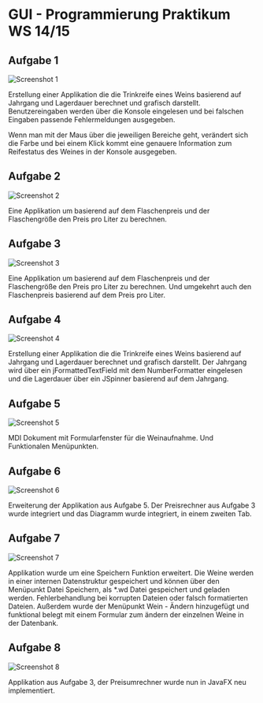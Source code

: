 GUI - Programmierung Praktikum WS 14/15
=============

## Aufgabe 1
![Screenshot 1](https://github.com/apertureless/GUI_PRAKTIKUM/blob/master/img/auf1.jpg)

Erstellung einer Applikation die die Trinkreife eines Weins basierend auf Jahrgang und Lagerdauer berechnet und grafisch darstellt. Benutzereingaben werden über die Konsole eingelesen und bei falschen Eingaben passende Fehlermeldungen ausgegeben.

Wenn man mit der Maus über die jeweiligen Bereiche geht, verändert sich die Farbe und bei einem Klick kommt eine genauere Information zum Reifestatus des Weines in der Konsole ausgegeben.

## Aufgabe 2
![Screenshot 2](https://github.com/apertureless/GUI_PRAKTIKUM/blob/master/img/auf2.jpg)

Eine Applikation um basierend auf dem Flaschenpreis und der Flaschengröße den Preis pro Liter zu berechnen.

## Aufgabe 3
![Screenshot 3](https://github.com/apertureless/GUI_PRAKTIKUM/blob/master/img/auf3.jpg)

Eine Applikation um basierend auf dem Flaschenpreis und der Flaschengröße den Preis pro Liter zu berechnen. Und umgekehrt auch den Flaschenpreis basierend auf dem Preis pro Liter.

## Aufgabe 4
![Screenshot 4](https://github.com/apertureless/GUI_PRAKTIKUM/blob/master/img/auf4.jpg)

Erstellung einer Applikation die die Trinkreife eines Weins basierend auf Jahrgang und Lagerdauer berechnet und grafisch darstellt. Der Jahrgang wird über ein jFormattedTextField mit dem NumberFormatter eingelesen und die Lagerdauer über ein JSpinner basierend auf dem Jahrgang.


## Aufgabe 5
![Screenshot 5](https://github.com/apertureless/GUI_PRAKTIKUM/blob/master/img/auf5.jpg)

MDI Dokument mit Formularfenster für die Weinaufnahme. Und Funktionalen Menüpunkten.

## Aufgabe 6
![Screenshot 6](https://github.com/apertureless/GUI_PRAKTIKUM/blob/master/img/auf6.jpg)

Erweiterung der Applikation aus Aufgabe 5. Der Preisrechner aus Aufgabe 3 wurde integriert und das Diagramm wurde integriert, in einem zweiten Tab.

## Aufgabe 7
![Screenshot 7](https://github.com/apertureless/GUI_PRAKTIKUM/blob/master/img/auf6.jpg)

Applikation wurde um eine Speichern Funktion erweitert. Die Weine werden in einer internen Datenstruktur gespeichert und können über den Menüpunkt Datei Speichern, als *.wd Datei gespeichert und geladen werden. 
Fehlerbehandlung bei korrupten Dateien oder falsch formatierten Dateien.
Außerdem wurde der Menüpunkt Wein - Ändern hinzugefügt und funktional belegt mit einem Formular zum ändern der einzelnen Weine in der Datenbank.

## Aufgabe 8
![Screenshot 8](https://github.com/apertureless/GUI_PRAKTIKUM/blob/master/img/auf7.jpg)

Applikation aus Aufgabe 3, der Preisumrechner wurde nun in JavaFX neu implementiert.





